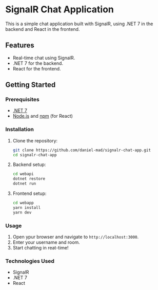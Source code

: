 # SignalR Chat Application

This is a simple chat application built with SignalR, using .NET 7 in the backend and React in the frontend.

## Features

- Real-time chat using SignalR.
- .NET 7 for the backend.
- React for the frontend.

## Getting Started

### Prerequisites

- [.NET 7](https://dotnet.microsoft.com/download/dotnet/7.0)
- [Node.js](https://nodejs.org/) and [npm](https://www.npmjs.com/) (for React)

### Installation

1. Clone the repository:

   ```bash
   git clone https://github.com/daniel-mad/signalr-chat-app.git
   cd signalr-chat-app

   ```

2. Backend setup:
   ```bash
   cd webapi
   dotnet restore
   dotnet run
   ```
3. Frontend setup:
   ```bash
   cd webapp
   yarn install
   yarn dev
   ```

### Usage

1. Open ypur browser and navigate to `http://localhost:3000`.
2. Enter your username and room.
3. Start chatting in reat-time!

### Technologies Used

- SignalR
- .NET 7
- React
